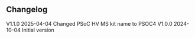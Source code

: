 ## Changelog  
V1.1.0 2025-04-04 Changed PSoC HV MS kit name to PSOC4
V1.0.0 2024-10-04 Initial version